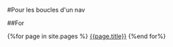 #Pour les boucles d'un nav

##For

{%for page in site.pages %}
    <a href=page.url>{{page.title}}</a>
{%end for%}
